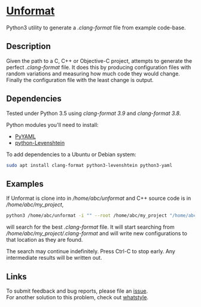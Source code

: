 # [Unformat](https://github.com/johnmcfarlane/unformat)

Python3 utility to generate a *.clang-format* file from example code-base.

## Description

Given the path to a C, C++ or Objective-C project, attempts to generate the perfect *.clang-format* file. 
It does this by producing configuration files with random variations and measuring how much code they would change. 
Finally the configuration file with the least change is output.

## Dependencies

Tested under Python 3.5 using *clang-format 3.9* and *clang-format 3.8*.

Python modules you'll need to install:

* [PyYAML](http://pyyaml.org/)
* [python-Levenshtein](https://pypi.python.org/pypi/python-Levenshtein)

To add dependencies to a Ubuntu or Debian system:

```sh
sudo apt install clang-format python3-levenshtein python3-yaml
```

## Examples

If Unformat is clone into in */home/abc/unformat* and C++ source code is in */home/abc/my_project*,

```sh
python3 /home/abc/unformat -i "" --root /home/abc/my_project "/home/abc/my_project/**/*.h" "/home/abc/my_project/**/*.cpp"
```

will search for the best *.clang-format* file. 
It will start searching from */home/abc/my_project/.clang-format*
and will write new configurations to that location as they are found.

The search may continue indefinitely.
Press Ctrl-C to stop early. 
Any intermediate results will be written out.

## Links

To submit feedback and bug reports, please file an [issue](https://github.com/johnmcfarlane/unformat/issues).  
For another solution to this problem, check out [whatstyle](https://github.com/mikr/whatstyle).
